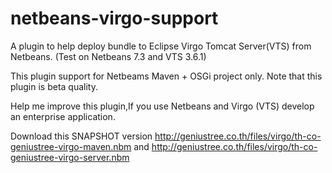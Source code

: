 netbeans-virgo-support
======================

A plugin to help deploy bundle to Eclipse Virgo Tomcat Server(VTS) from Netbeans. (Test on Netbeans 7.3 and VTS 3.6.1)

This plugin support for Netbeams Maven + OSGi project only.
Note that this plugin is beta quality. 

Help me improve this plugin,If you use Netbeans and Virgo (VTS) develop an enterprise application.

Download this SNAPSHOT version http://geniustree.co.th/files/virgo/th-co-geniustree-virgo-maven.nbm and http://geniustree.co.th/files/virgo/th-co-geniustree-virgo-server.nbm

